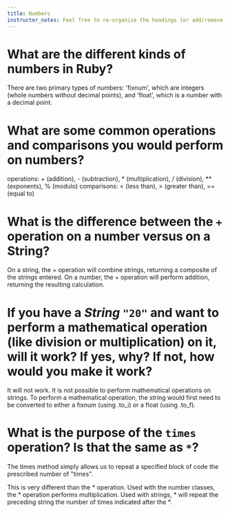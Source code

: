 ```yaml
---
title: Numbers
instructor_notes: Feel free to re-organize the headings (or add/remove headings) below. We included the headings for your benefit, but it's 100% fine if you want to write your responses in some different structure.
---
```


# What are the different kinds of numbers in Ruby?
There are two primary types of numbers: 'fixnum', which are integers (whole numbers without decimal points), and 'float', which is a number with a decimal point.


# What are some common operations and comparisons you would perform on numbers?

operations: + (addition), - (subtraction), * (multiplication), / (division), ** (exponents), % (modulo)
comparisons: < (less than), > (greater than), == (equal to)

# What is the difference between the `+` operation on a number versus on a String?

On a string, the + operation will combine strings, returning a composite of the strings entered.
On a number, the + operation will perform addition, returning the resulting calculation.

# If you have a _String_ `"20"` and want to perform a mathematical operation (like division or multiplication) on it, will it work? If yes, why? If not, how would you make it work?

It will not work. It is not possible to perform mathematical operations on strings. 
To perform a mathematical operation, the string would first need to be converted to either a fixnum (using .to_i) or a float (using .to_f).


# What is the purpose of the `times` operation? Is that the same as `*`?
The times method simply allows us to repeat a specified block of code the prescribed number of "times".

This is very different than the * operation.
Used with the number classes, the * operation performs multiplication.
Used with strings, * will repeat the preceding string the number of times indicated after the *.
